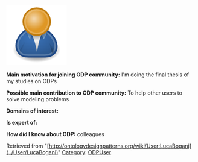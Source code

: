 [![Image:ODPUser.png](../images/a/a6/ODPUser.png)](../Image/ODPUser.png "Image:ODPUser.png")




  





__Main motivation for joining ODP community:__ I'm doing the final thesis of my studies on ODPs


__Possible main contribution to ODP community:__ To help other users to solve modeling problems


__Domains of interest:__


  



__Is expert of:__


  

__How did I know about ODP:__ colleagues






Retrieved from "[http://ontologydesignpatterns.org/wiki/User:LucaBogani](../User/LucaBogani)"
 [Category](http://ontologydesignpatterns.org/wiki/Special:Categories "Special:Categories"): [ODPUser](../Category/ODPUser "Category:ODPUser")
